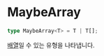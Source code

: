 # MaybeArray

```ts
type MaybeArray<T> = T | T[];
```

[배열](https://developer.mozilla.org/en-US/docs/Web/JavaScript/Reference/Global_Objects/Array)일 수 있는 유형을 나타냅니다.
